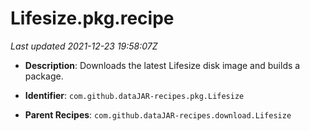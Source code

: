 # Lifesize.pkg.recipe

_Last updated 2021-12-23 19:58:07Z_

- **Description**: Downloads the latest Lifesize disk image and  builds a package.

- **Identifier**: `com.github.dataJAR-recipes.pkg.Lifesize`

- **Parent Recipes**: `com.github.dataJAR-recipes.download.Lifesize`